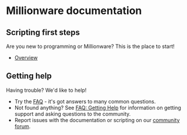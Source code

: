 # Millionware documentation
## Scripting first steps
Are you new to programming or Millionware? This is the place to start!

- [Overview](https://docs.millionware.vip/script_overview/)

## Getting help
Having trouble? We'd like to help!

- Try the [FAQ](url-faq) - it's got answers to many common questions.
- Not found anything? See [FAQ: Getting Help](url-faq-getting-help) for information on getting support and asking questions to the community.
- Report issues with the documentation or scripting on our [community forum](url-forum).
